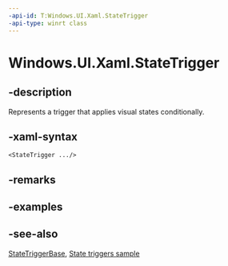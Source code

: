 ```yaml
---
-api-id: T:Windows.UI.Xaml.StateTrigger
-api-type: winrt class
---
```


<!-- Class syntax.
public class StateTrigger : Windows.UI.Xaml.StateTriggerBase, Windows.UI.Xaml.IStateTrigger
-->

# Windows.UI.Xaml.StateTrigger

## -description

Represents a trigger that applies visual states conditionally.



## -xaml-syntax

```xaml
<StateTrigger .../>
```

## -remarks

## -examples

## -see-also

[StateTriggerBase](statetriggerbase.md), [State triggers sample](https://github.com/Microsoft/Windows-universal-samples/tree/master/Samples/XamlStateTriggers)
